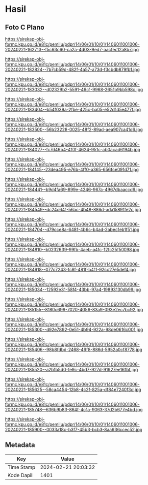 # Hasil

## Foto C Plano

https://sirekap-obj-formc.kpu.go.id/e81c/pemilu/pdpr/14/06/01/10/01/1406011001006-20240221-162713--f5c63c60-ca2a-4d03-9ed7-aacfec12a8b7.jpg

https://sirekap-obj-formc.kpu.go.id/e81c/pemilu/pdpr/14/06/01/10/01/1406011001006-20240221-182824--7b7cb59d-482f-4a57-a73d-f3cbdb879fb1.jpg

https://sirekap-obj-formc.kpu.go.id/e81c/pemilu/pdpr/14/06/01/10/01/1406011001006-20240221-183032--d02329b2-5591-46c1-9968-2651b9bb598c.jpg

https://sirekap-obj-formc.kpu.go.id/e81c/pemilu/pdpr/14/06/01/10/01/1406011001006-20240221-183404--b54f039a-2fbe-425c-ba05-e52d1d5e477f.jpg

https://sirekap-obj-formc.kpu.go.id/e81c/pemilu/pdpr/14/06/01/10/01/1406011001006-20240221-183500--56b23228-0025-48f2-89ad-aea907ca41d6.jpg

https://sirekap-obj-formc.kpu.go.id/e81c/pemilu/pdpr/14/06/01/10/01/1406011001006-20240221-184027--fc7d46b4-410f-4624-951c-ab0acad6194b.jpg

https://sirekap-obj-formc.kpu.go.id/e81c/pemilu/pdpr/14/06/01/10/01/1406011001006-20240221-184145--23dea495-e76b-4ff0-a365-656fce091d71.jpg

https://sirekap-obj-formc.kpu.go.id/e81c/pemilu/pdpr/14/06/01/10/01/1406011001006-20240221-184441--b9d4fa69-899e-4246-967a-4967dbaaccd6.jpg

https://sirekap-obj-formc.kpu.go.id/e81c/pemilu/pdpr/14/06/01/10/01/1406011001006-20240221-184549--dc24c641-56ac-4b48-886d-ada15891fe2c.jpg

https://sirekap-obj-formc.kpu.go.id/e81c/pemilu/pdpr/14/06/01/10/01/1406011001006-20240221-184704--d79cce8a-6481-4b6c-b4ad-2abec1eb1f51.jpg

https://sirekap-obj-formc.kpu.go.id/e81c/pemilu/pdpr/14/06/01/10/01/1406011001006-20240221-184810--b0232639-99fb-4aeb-a4fc-12fc25f50098.jpg

https://sirekap-obj-formc.kpu.go.id/e81c/pemilu/pdpr/14/06/01/10/01/1406011001006-20240221-184918--077c7243-fc8f-481f-b411-92cc27e5def4.jpg

https://sirekap-obj-formc.kpu.go.id/e81c/pemilu/pdpr/14/06/01/10/01/1406011001006-20240221-185034--12592e31-58f4-43bb-97a4-19893130db99.jpg

https://sirekap-obj-formc.kpu.go.id/e81c/pemilu/pdpr/14/06/01/10/01/1406011001006-20240221-185155--8180c699-7020-4056-83a9-093e2ec7bc92.jpg

https://sirekap-obj-formc.kpu.go.id/e81c/pemilu/pdpr/14/06/01/10/01/1406011001006-20240221-185300--d92e7892-0e51-4b94-922a-98de0616c001.jpg

https://sirekap-obj-formc.kpu.go.id/e81c/pemilu/pdpr/14/06/01/10/01/1406011001006-20240221-185406--98b8fdbd-2468-46f8-886d-5952a0cf8778.jpg

https://sirekap-obj-formc.kpu.go.id/e81c/pemilu/pdpr/14/06/01/10/01/1406011001006-20240221-185520--a2b1b5d0-fe9c-4bd7-927d-91927ee161bf.jpg

https://sirekap-obj-formc.kpu.go.id/e81c/pemilu/pdpr/14/06/01/10/01/1406011001006-20240221-185625--58ca4454-12b8-4c2f-825a-df84e7240f3d.jpg

https://sirekap-obj-formc.kpu.go.id/e81c/pemilu/pdpr/14/06/01/10/01/1406011001006-20240221-185748--636b9b83-864f-4c1a-9063-37d2b677e4bd.jpg

https://sirekap-obj-formc.kpu.go.id/e81c/pemilu/pdpr/14/06/01/10/01/1406011001006-20240221-185900--0033a18c-b3f7-45b3-bcb3-8aa936ccec52.jpg


## Metadata

| Key        | Value               |
| ---------- | ------------------- |
| Time Stamp | 2024-02-21 20:03:32 |
| Kode Dapil | 1401                |



